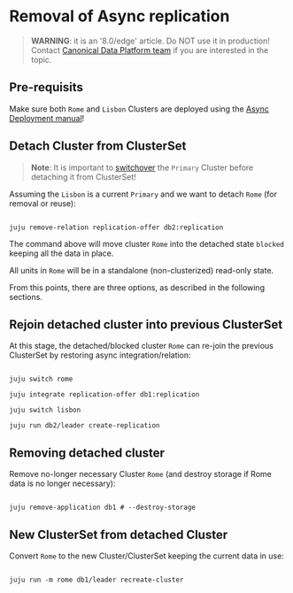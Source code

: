 # Removal of Async replication

> **WARNING**: it is an '8.0/edge' article. Do NOT use it in production!<br/>Contact [Canonical Data Platform team](/t/11867) if you are interested in the topic.

## Pre-requisits

Make sure both `Rome` and `Lisbon` Clusters are deployed using the [Async Deployment manual](/t/14169)!

## Detach Cluster from ClusterSet

> **Note**: It is important to [switchover](/t/14171) the `Primary` Cluster before detaching it from ClusterSet!

Assuming the `Lisbon` is a current `Primary` and we want to detach `Rome` (for removal or reuse):

```shell

juju remove-relation replication-offer db2:replication

```

The command above will move cluster `Rome` into the detached state `blocked` keeping all the data in place.

All units in `Rome` will be in a standalone (non-clusterized) read-only state.

From this points, there are three options, as described in the following sections.

## Rejoin detached cluster into previous ClusterSet

At this stage, the detached/blocked cluster `Rome` can re-join the previous ClusterSet by restoring async integration/relation:

```shell

juju switch rome

juju integrate replication-offer db1:replication

juju switch lisbon

juju run db2/leader create-replication

```

## Removing detached cluster

Remove no-longer necessary Cluster `Rome` (and destroy storage if Rome data is no longer necessary):

```shell

juju remove-application db1 # --destroy-storage

```

## New ClusterSet from detached Cluster

Convert `Rome` to the new Cluster/ClusterSet keeping the current data in use:

```shell

juju run -m rome db1/leader recreate-cluster

```